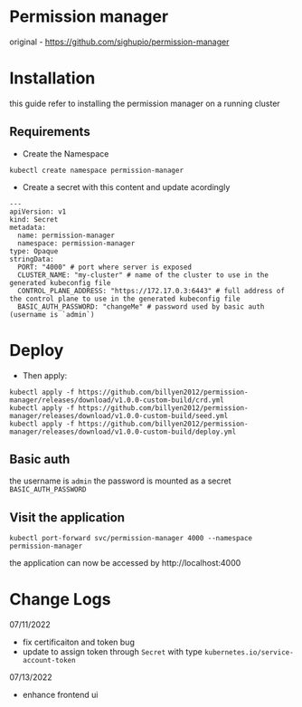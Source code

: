 # Permission manager

original - https://github.com/sighupio/permission-manager

# Installation

this guide refer to installing the permission manager on a running cluster

## Requirements

- Create the Namespace

```
kubectl create namespace permission-manager
```

- Create a secret with this content and update acordingly

```
---
apiVersion: v1
kind: Secret
metadata:
  name: permission-manager
  namespace: permission-manager
type: Opaque
stringData:
  PORT: "4000" # port where server is exposed
  CLUSTER_NAME: "my-cluster" # name of the cluster to use in the generated kubeconfig file
  CONTROL_PLANE_ADDRESS: "https://172.17.0.3:6443" # full address of the control plane to use in the generated kubeconfig file
  BASIC_AUTH_PASSWORD: "changeMe" # password used by basic auth (username is `admin`)
```

# Deploy

- Then apply:

```
kubectl apply -f https://github.com/billyen2012/permission-manager/releases/download/v1.0.0-custom-build/crd.yml
kubectl apply -f https://github.com/billyen2012/permission-manager/releases/download/v1.0.0-custom-build/seed.yml
kubectl apply -f https://github.com/billyen2012/permission-manager/releases/download/v1.0.0-custom-build/deploy.yml
```

## Basic auth

the username is `admin` the password is mounted as a secret `BASIC_AUTH_PASSWORD`

## Visit the application

`kubectl port-forward svc/permission-manager 4000 --namespace permission-manager`

the application can now be accessed by http://localhost:4000

# Change Logs

07/11/2022

- fix certificaiton and token bug
- update to assign token through `Secret` with type `kubernetes.io/service-account-token`

07/13/2022

- enhance frontend ui
